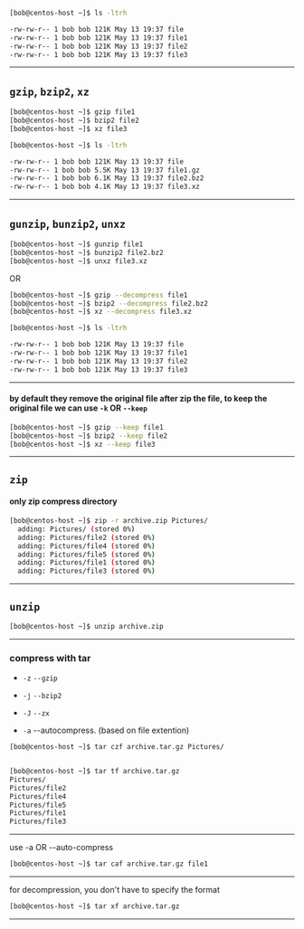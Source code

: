 


```bash
[bob@centos-host ~]$ ls -ltrh

-rw-rw-r-- 1 bob bob 121K May 13 19:37 file
-rw-rw-r-- 1 bob bob 121K May 13 19:37 file1
-rw-rw-r-- 1 bob bob 121K May 13 19:37 file2
-rw-rw-r-- 1 bob bob 121K May 13 19:37 file3
```

________________________________________________________________________________________________

## `gzip`, `bzip2`, `xz`

```bash
[bob@centos-host ~]$ gzip file1
[bob@centos-host ~]$ bzip2 file2
[bob@centos-host ~]$ xz file3
```

```bash
[bob@centos-host ~]$ ls -ltrh

-rw-rw-r-- 1 bob bob 121K May 13 19:37 file
-rw-rw-r-- 1 bob bob 5.5K May 13 19:37 file1.gz
-rw-rw-r-- 1 bob bob 6.1K May 13 19:37 file2.bz2
-rw-rw-r-- 1 bob bob 4.1K May 13 19:37 file3.xz
```

________________________________________________________________________________________________


## `gunzip`, `bunzip2`, `unxz`


```bash
[bob@centos-host ~]$ gunzip file1
[bob@centos-host ~]$ bunzip2 file2.bz2 
[bob@centos-host ~]$ unxz file3.xz 
```

OR


```bash
[bob@centos-host ~]$ gzip --decompress file1
[bob@centos-host ~]$ bzip2 --decompress file2.bz2 
[bob@centos-host ~]$ xz --decompress file3.xz 
```



```bash
[bob@centos-host ~]$ ls -ltrh

-rw-rw-r-- 1 bob bob 121K May 13 19:37 file
-rw-rw-r-- 1 bob bob 121K May 13 19:37 file1
-rw-rw-r-- 1 bob bob 121K May 13 19:37 file2
-rw-rw-r-- 1 bob bob 121K May 13 19:37 file3
```

________________________________________________________________________________________________



#### by default they remove the original file after zip the file, to keep the original file we can use `-k` OR `--keep` 


```bash
[bob@centos-host ~]$ gzip --keep file1
[bob@centos-host ~]$ bzip2 --keep file2
[bob@centos-host ~]$ xz --keep file3
```

________________________________________________________________________________________________

## `zip`

#### only zip compress directory

```bash
[bob@centos-host ~]$ zip -r archive.zip Pictures/
  adding: Pictures/ (stored 0%)
  adding: Pictures/file2 (stored 0%)
  adding: Pictures/file4 (stored 0%)
  adding: Pictures/file5 (stored 0%)
  adding: Pictures/file1 (stored 0%)
  adding: Pictures/file3 (stored 0%)
```

________________________________________________________________________________________________

## `unzip`

```bash
[bob@centos-host ~]$ unzip archive.zip 
```

________________________________________________________________________________________________


### compress with tar



- `-z`        `--gzip`

- `-j`        `--bzip2`

- `-J`        `--zx`

- `-a`        --autocompress.  (based on file extention)



```bash
[bob@centos-host ~]$ tar czf archive.tar.gz Pictures/


[bob@centos-host ~]$ tar tf archive.tar.gz 
Pictures/
Pictures/file2
Pictures/file4
Pictures/file5
Pictures/file1
Pictures/file3
```

________________________________________________________________________________________________


  use -a  OR  --auto-compress
  
  
```bash
[bob@centos-host ~]$ tar caf archive.tar.gz file1
```


________________________________________________________________________________________________


for decompression, you don't have to specify the format

```bash
[bob@centos-host ~]$ tar xf archive.tar.gz 
```

________________________________________________________________________________________________
